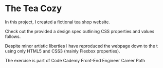 # The Tea Cozy

In this project, I created a fictional tea shop website.

Check out the provided a design spec outlining CSS properties and values follows. 

Despite minor artistic liberties I have reproduced the webpage down to the t using only HTML5 and CSS3 (mainly Flexbox properties). 

The exercise is part of Code Cademy Front-End Engineer Career Path


